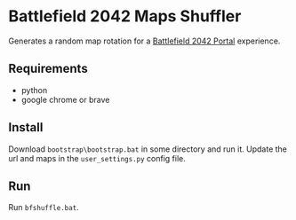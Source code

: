 Battlefield 2042 Maps Shuffler
==============================

Generates a random map rotation for a [Battlefield 2042 Portal](https://portal.battlefield.com) experience.


Requirements
------------

- python
- google chrome or brave


Install
-------

Download `bootstrap\bootstrap.bat` in some directory and run it.
Update the url and maps in the `user_settings.py` config file.


Run
---

Run `bfshuffle.bat`.
